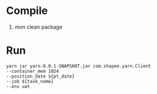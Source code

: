 
Compile
=======

1. mvn clean package

Run
===
```
yarn jar yarn-0.0.1-SNAPSHOT.jar com.shopee.yarn.Client 
--container_mem 1024 
--position_date ${pt_date} 
--job ${task_name} 
--env uat

```
